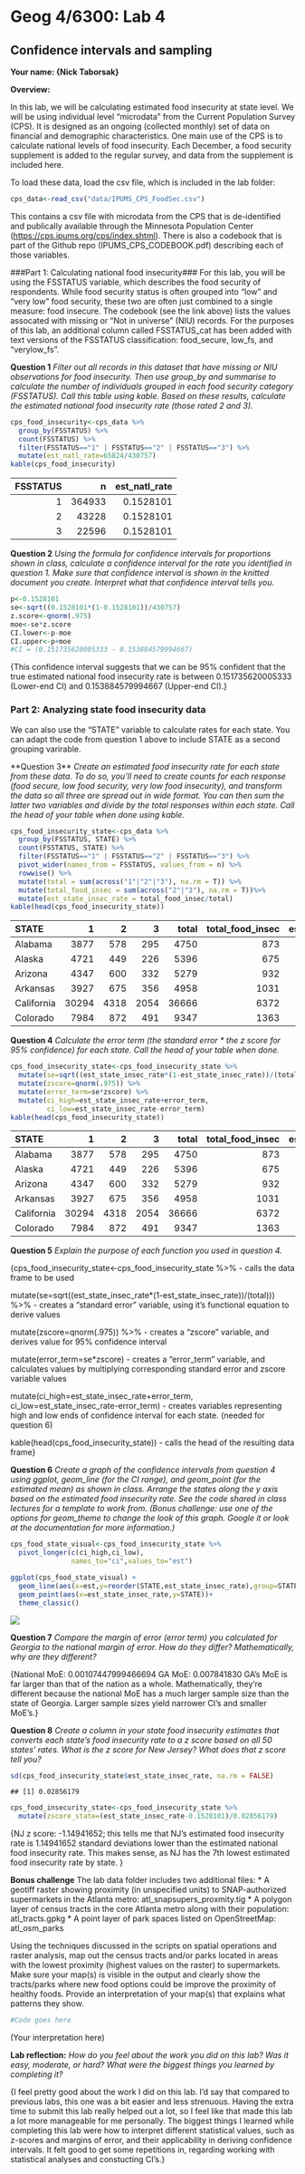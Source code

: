 Geog 4/6300: Lab 4
================

## Confidence intervals and sampling

**Your name: {Nick Taborsak}**

**Overview:**

In this lab, we will be calculating estimated food insecurity at state
level. We will be using individual level “microdata” from the Current
Population Survey (CPS). It is designed as an ongoing (collected
monthly) set of data on financial and demographic characteristics. One
main use of the CPS is to calculate national levels of food insecurity.
Each December, a food security supplement is added to the regular
survey, and data from the supplement is included here.

To load these data, load the csv file, which is included in the lab
folder:

``` r
cps_data<-read_csv("data/IPUMS_CPS_FoodSec.csv")
```

This contains a csv file with microdata from the CPS that is
de-identified and publically available through the Minnesota Population
Center (<https://cps.ipums.org/cps/index.shtml>). There is also a
codebook that is part of the Github repo (IPUMS_CPS_CODEBOOK.pdf)
describing each of those variables.

\###Part 1: Calculating national food insecurity### For this lab, you
will be using the FSSTATUS variable, which describes the food security
of respondents. While food security status is often grouped into “low”
and “very low” food security, these two are often just combined to a
single measure: food insecure. The codebook (see the link above) lists
the values assocated with missing or “Not in universe” (NIU) records.
For the purposes of this lab, an additional column called FSSTATUS_cat
has been added with text versions of the FSSTATUS classification:
food_secure, low_fs, and “verylow_fs”.

**Question 1** *Filter out all records in this dataset that have missing
or NIU observations for food insecurity. Then use group_by and summarise
to calculate the number of individuals grouped in each food security
category (FSSTATUS). Call this table using kable. Based on these
results, calculate the estimated national food insecurity rate (those
rated 2 and 3).*

``` r
cps_food_insecurity<-cps_data %>%
  group_by(FSSTATUS) %>%
  count(FSSTATUS) %>%
  filter(FSSTATUS=="1" | FSSTATUS=="2" | FSSTATUS=="3") %>%
  mutate(est_natl_rate=65824/430757)
kable(cps_food_insecurity)
```

| FSSTATUS |      n | est_natl_rate |
|---------:|-------:|--------------:|
|        1 | 364933 |     0.1528101 |
|        2 |  43228 |     0.1528101 |
|        3 |  22596 |     0.1528101 |

**Question 2** *Using the formula for confidence intervals for
proportions shown in class, calculate a confidence interval for the rate
you identified in question 1. Make sure that confidence interval is
shown in the knitted document you create. Interpret what that confidence
interval tells you.*

``` r
p<-0.1528101
se<-sqrt((0.1528101*(1-0.1528101))/430757)
z.score<-qnorm(.975)
moe<-se*z.score
CI.lower<-p-moe
CI.upper<-p+moe
#CI = (0.151735620005333 - 0.153884579994667)
```

{This confidence interval suggests that we can be 95% confident that the
true estimated national food insecurity rate is between
0.151735620005333 (Lower-end CI) and 0.153884579994667 (Upper-end CI).}

### Part 2: Analyzing state food insecurity data

We can also use the “STATE” variable to calculate rates for each state.
You can adapt the code from question 1 above to include STATE as a
second grouping varirable.

\*\*Question 3\*\* *Create an estimated food insecurity rate for each
state from these data. To do so, you’ll need to create counts for each
response (food secure, low food security, very low food insecurity), and
transform the data so all three are spread out in wide format. You can
then sum the latter two variables and divide by the total responses
within each state. Call the head of your table when done using kable.*

``` r
cps_food_insecurity_state<-cps_data %>%
  group_by(FSSTATUS, STATE) %>%
  count(FSSTATUS, STATE) %>%
  filter(FSSTATUS=="1" | FSSTATUS=="2" | FSSTATUS=="3") %>%
  pivot_wider(names_from = FSSTATUS, values_from = n) %>%
  rowwise() %>%
  mutate(total = sum(across("1"|"2"|"3"), na.rm = T)) %>%
  mutate(total_food_insec = sum(across("2"|"3"), na.rm = T))%>%
  mutate(est_state_insec_rate = total_food_insec/total)
kable(head(cps_food_insecurity_state))
```

| STATE      |     1 |    2 |    3 | total | total_food_insec | est_state_insec_rate |
|:-----------|------:|-----:|-----:|------:|-----------------:|---------------------:|
| Alabama    |  3877 |  578 |  295 |  4750 |              873 |            0.1837895 |
| Alaska     |  4721 |  449 |  226 |  5396 |              675 |            0.1250927 |
| Arizona    |  4347 |  600 |  332 |  5279 |              932 |            0.1765486 |
| Arkansas   |  3927 |  675 |  356 |  4958 |             1031 |            0.2079468 |
| California | 30294 | 4318 | 2054 | 36666 |             6372 |            0.1737850 |
| Colorado   |  7984 |  872 |  491 |  9347 |             1363 |            0.1458222 |

**Question 4** *Calculate the error term (the standard error \* the z
score for 95% confidence) for each state. Call the head of your table
when done.*

``` r
cps_food_insecurity_state<-cps_food_insecurity_state %>%
  mutate(se=sqrt((est_state_insec_rate*(1-est_state_insec_rate))/(total))) %>%
  mutate(zscore=qnorm(.975)) %>%
  mutate(error_term=se*zscore) %>%
  mutate(ci_high=est_state_insec_rate+error_term,
         ci_low=est_state_insec_rate-error_term)
kable(head(cps_food_insecurity_state))
```

| STATE      |     1 |    2 |    3 | total | total_food_insec | est_state_insec_rate |        se |   zscore | error_term |   ci_high |    ci_low |
|:-----------|------:|-----:|-----:|------:|-----------------:|---------------------:|----------:|---------:|-----------:|----------:|----------:|
| Alabama    |  3877 |  578 |  295 |  4750 |              873 |            0.1837895 | 0.0056197 | 1.959964 |  0.0110144 | 0.1948039 | 0.1727750 |
| Alaska     |  4721 |  449 |  226 |  5396 |              675 |            0.1250927 | 0.0045036 | 1.959964 |  0.0088269 | 0.1339196 | 0.1162657 |
| Arizona    |  4347 |  600 |  332 |  5279 |              932 |            0.1765486 | 0.0052478 | 1.959964 |  0.0102855 | 0.1868340 | 0.1662631 |
| Arkansas   |  3927 |  675 |  356 |  4958 |             1031 |            0.2079468 | 0.0057637 | 1.959964 |  0.0112966 | 0.2192434 | 0.1966501 |
| California | 30294 | 4318 | 2054 | 36666 |             6372 |            0.1737850 | 0.0019789 | 1.959964 |  0.0038785 | 0.1776635 | 0.1699064 |
| Colorado   |  7984 |  872 |  491 |  9347 |             1363 |            0.1458222 | 0.0036505 | 1.959964 |  0.0071548 | 0.1529770 | 0.1386674 |

**Question 5** *Explain the purpose of each function you used in
question 4.*

{cps_food_insecurity_state\<-cps_food_insecurity_state %\>% - calls the
data frame to be used

mutate(se=sqrt((est_state_insec_rate\*(1-est_state_insec_rate))/(total)))
%\>% - creates a “standard error” variable, using it’s functional
equation to derive values

mutate(zscore=qnorm(.975)) %\>% - creates a “zscore” variable, and
derives value for 95% confidence interval

mutate(error_term=se\*zscore) - creates a “error_term” variable, and
calculates values by multiplying corresponding standard error and zscore
variable values

mutate(ci_high=est_state_insec_rate+error_term,
ci_low=est_state_insec_rate-error_term) - creates variables representing
high and low ends of confidence interval for each state. (needed for
question 6)

kable(head(cps_food_insecurity_state)) - calls the head of the resulting
data frame}

**Question 6** *Create a graph of the confidence intervals from question
4 using ggplot, geom_line (for the CI range), and geom_point (for the
estimated mean) as shown in class. Arrange the states along the y axis
based on the estimated food insecurity rate. See the code shared in
class lectures for a template to work from. (Bonus challenge: use one of
the options for geom_theme to change the look of this graph. Google it
or look at the documentation for more information.)*

``` r
cps_food_state_visual<-cps_food_insecurity_state %>%
  pivot_longer(c(ci_high,ci_low),
               names_to="ci",values_to="est")

ggplot(cps_food_state_visual) +
  geom_line(aes(x=est,y=reorder(STATE,est_state_insec_rate),group=STATE))+
  geom_point(aes(x=est_state_insec_rate,y=STATE))+
  theme_classic()
```

![](Lab3_CI-and-sampling_files/figure-gfm/unnamed-chunk-6-1.png)<!-- -->

**Question 7** *Compare the margin of error (error term) you calculated
for Georgia to the national margin of error. How do they differ?
Mathematically, why are they different?*

{National MoE: 0.00107447999466694 GA MoE: 0.007841830 GA’s MoE is far
larger than that of the nation as a whole. Mathematically, they’re
different because the national MoE has a much larger sample size than
the state of Georgia. Larger sample sizes yield narrower CI’s and
smaller MoE’s.}

**Question 8** *Create a column in your state food insecurity estimates
that converts each state’s food insecurity rate to a z score based on
all 50 states’ rates. What is the z score for New Jersey? What does that
z score tell you?*

``` r
sd(cps_food_insecurity_state$est_state_insec_rate, na.rm = FALSE)
```

    ## [1] 0.02856179

``` r
cps_food_insecurity_state<-cps_food_insecurity_state %>%
  mutate(zscore_state=(est_state_insec_rate-0.1528101)/0.02856179)
```

{NJ z score: -1.14941652; this tells me that NJ’s estimated food
insecurity rate is 1.14941652 standard deviations lower than the
estimated national food insecurity rate. This makes sense, as NJ has the
7th lowest estimated food insecurity rate by state. }

**Bonus challenge** The lab data folder includes two additional files:
\* A geotiff raster showing proximity (in unspecified units) to
SNAP-authorized supermarkets in the Atlanta metro:
atl_snapsupers_proxmity.tig \* A polygon layer of census tracts in the
core Atlanta metro along with their population: atl_tracts.gpkg \* A
point layer of park spaces listed on OpenStreetMap: atl_osm_parks

Using the techniques discussed in the scripts on spatial operations and
raster analysis, map out the census tracts and/or parks located in areas
with the lowest proximity (highest values on the raster) to
supermarkets. Make sure your map(s) is visible in the output and clearly
show the tracts/parks where new food options could be improve the
proximity of healthy foods. Provide an interpretation of your map(s)
that explains what patterns they show.

``` r
#Code goes here
```

(Your interpretation here)

**Lab reflection:** *How do you feel about the work you did on this lab?
Was it easy, moderate, or hard? What were the biggest things you learned
by completing it?*

{I feel pretty good about the work I did on this lab. I’d say that
compared to previous labs, this one was a bit easier and less strenuous.
Having the extra time to submit this lab really helped out a lot, so I
feel like that made this lab a lot more manageable for me personally.
The biggest things I learned while completing this lab were how to
interpret different statistical values, such as z-scores and margins of
error, and their applicability in deriving confidence intervals. It felt
good to get some repetitions in, regarding working with statistical
analyses and constucting CI’s.}
